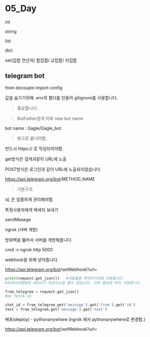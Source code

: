 # 05_Day



int 

string

list

dict



set(집합 연산자) 합집합/  교집합/  차집합



## telegram bot

from decouple import config

<token>값을 숨기기위해  .env의 폴더를 만들어 gitignore를 사용합니다.

> 중요합니다. 



> BotFather검색 이후 new bot name

bot name : Gagle/Gagle_bot

> 봇으로 끝나야함.

반드시 https:// 로 작성되어야함.



get방식은 검색과같이 URL에 노출

POST방식은 로그인과 같이 URL에 노출되지않습니다.





https://api.telegram.org/bot<token>/METHOD_NAME

> 기본구조

id, <token>은 엄중하게 관리해야함.



특정사용자에게 메세지 보내기

sendMasege



ngrok (서버 개방)

방화벽을 뚫어서 서버를 개방해줍니다.

cmd -> ngrok http 5000



 webhook을 위해 넣어줍니다.

https://api.telegram.org/bot<token>/setWebhook?url=<ngrok-forwarding-http-url>

 ```python
print(request.get_json())   #내용물을 파악하기위해 사용합니다.
#딕셔너리형태의 데이터가 전송되는걸 볼수 있습니다. 이후 필요에 따라 사용합니다.

from_telegrem = request.get_json()
#ex test& id

chat_id = from_telegrem.get('message').get('from').get('id')
text = from_telegrem.get('message').get('text')
 ```





배포(deploy) - pythonanywhere  (ngrok 에서 pythonanywhere로 변경함.)

https://api.telegram.org/bot<token>/setWebhook?url=<pythonanywhere-url>